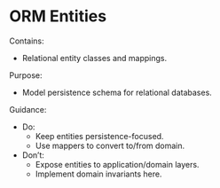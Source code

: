 # ORM Entities

Contains:

- Relational entity classes and mappings.

Purpose:

- Model persistence schema for relational databases.

Guidance:

- Do:
    - Keep entities persistence-focused.
    - Use mappers to convert to/from domain.
- Don’t:
    - Expose entities to application/domain layers.
    - Implement domain invariants here.
